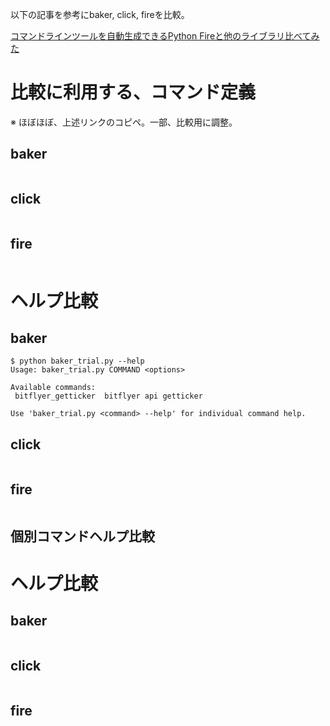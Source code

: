 以下の記事を参考にbaker, click, fireを比較。

[コマンドラインツールを自動生成できるPython Fireと他のライブラリ比べてみた](https://paiza.hatenablog.com/entry/2017/03/10/%E3%82%B3%E3%83%9E%E3%83%B3%E3%83%89%E3%83%A9%E3%82%A4%E3%83%B3%E3%83%84%E3%83%BC%E3%83%AB%E3%82%92%E8%87%AA%E5%8B%95%E7%94%9F%E6%88%90%E3%81%A7%E3%81%8D%E3%82%8BPython_Fire%E3%81%A8%E4%BB%96%E3%81%AE)


# 比較に利用する、コマンド定義
※ ほぼほぼ、上述リンクのコピペ。一部、比較用に調整。
## baker
```python
```

## click
```python

```

## fire
```python

```

# ヘルプ比較
## baker
```shell
$ python baker_trial.py --help
Usage: baker_trial.py COMMAND <options>

Available commands:
 bitflyer_getticker  bitflyer api getticker

Use 'baker_trial.py <command> --help' for individual command help.
```

## click
```shell
```

## fire
```shell
```

## 個別コマンドヘルプ比較

# ヘルプ比較
## baker
```shell
```

## click
```shell
```

## fire
```shell
```
